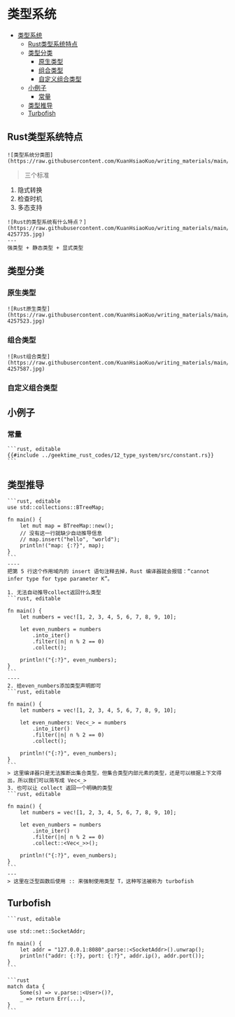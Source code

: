 # 类型系统

<!--ts-->
* [类型系统](#类型系统)
   * [Rust类型系统特点](#rust类型系统特点)
   * [类型分类](#类型分类)
      * [原生类型](#原生类型)
      * [组合类型](#组合类型)
      * [自定义组合类型](#自定义组合类型)
   * [小例子](#小例子)
      * [常量](#常量)
   * [类型推导](#类型推导)
   * [Turbofish](#turbofish)

<!-- Created by https://github.com/ekalinin/github-markdown-toc -->
<!-- Added by: runner, at: Tue Oct 18 09:07:20 UTC 2022 -->

<!--te-->

## Rust类型系统特点

~~~admonish info title='类型系统分类图' collapsible=false
![类型系统分类图](https://raw.githubusercontent.com/KuanHsiaoKuo/writing_materials/main/imgs/12%EF%BD%9C%E7%B1%BB%E5%9E%8B%E7%B3%BB%E7%BB%9F%EF%BC%9ARust%E7%9A%84%E7%B1%BB%E5%9E%8B%E7%B3%BB%E7%BB%9F%E6%9C%89%E4%BB%80%E4%B9%88%E7%89%B9%E7%82%B9%EF%BC%9F.jpg)
~~~

> 三个标准

1. 隐式转换
2. 检查时机
3. 多态支持

~~~admonish info title='Rust的类型系统有什么特点？' collapsible=false
![Rust的类型系统有什么特点？](https://raw.githubusercontent.com/KuanHsiaoKuo/writing_materials/main/imgs/12%EF%BD%9C%E7%B1%BB%E5%9E%8B%E7%B3%BB%E7%BB%9F%EF%BC%9ARust%E7%9A%84%E7%B1%BB%E5%9E%8B%E7%B3%BB%E7%BB%9F%E6%9C%89%E4%BB%80%E4%B9%88%E7%89%B9%E7%82%B9%EF%BC%9F-4257735.jpg)
---
强类型 + 静态类型 + 显式类型
~~~

## 类型分类

### 原生类型

~~~admonish info title='Rust原生类型' collapsible=true
![Rust原生类型](https://raw.githubusercontent.com/KuanHsiaoKuo/writing_materials/main/imgs/12%EF%BD%9C%E7%B1%BB%E5%9E%8B%E7%B3%BB%E7%BB%9F%EF%BC%9ARust%E7%9A%84%E7%B1%BB%E5%9E%8B%E7%B3%BB%E7%BB%9F%E6%9C%89%E4%BB%80%E4%B9%88%E7%89%B9%E7%82%B9%EF%BC%9F-4257523.jpg)
~~~

### 组合类型

~~~admonish info title='Rust组合类型' collapsible=true
![Rust组合类型](https://raw.githubusercontent.com/KuanHsiaoKuo/writing_materials/main/imgs/12%EF%BD%9C%E7%B1%BB%E5%9E%8B%E7%B3%BB%E7%BB%9F%EF%BC%9ARust%E7%9A%84%E7%B1%BB%E5%9E%8B%E7%B3%BB%E7%BB%9F%E6%9C%89%E4%BB%80%E4%B9%88%E7%89%B9%E7%82%B9%EF%BC%9F-4257587.jpg)
~~~

### 自定义组合类型

## 小例子

### 常量

~~~admonish info title='常量定义使用' collapsible=true
```rust, editable
{{#include ../geektime_rust_codes/12_type_system/src/constant.rs}}
```
~~~

## 类型推导

~~~admonish info title='Rust编译器可以从上下文自动推导类型' collapsible=true
```rust, editable
use std::collections::BTreeMap;

fn main() {
    let mut map = BTreeMap::new();
    // 没有这一行就缺少自动推导信息
    // map.insert("hello", "world");
    println!("map: {:?}", map);
}
```
----
把第 5 行这个作用域内的 insert 语句注释去掉，Rust 编译器就会报错：“cannot infer type for type parameter K”。
~~~

~~~admonish info title='Rust编译器不能获取足够上下文信息时，就需要明确类型' collapsible=true
1. 无法自动推导collect返回什么类型
```rust, editable

fn main() {
    let numbers = vec![1, 2, 3, 4, 5, 6, 7, 8, 9, 10];

    let even_numbers = numbers
        .into_iter()
        .filter(|n| n % 2 == 0)
        .collect();

    println!("{:?}", even_numbers);
}
```
----
2. 给even_numbers添加类型声明即可
```rust, editable

fn main() {
    let numbers = vec![1, 2, 3, 4, 5, 6, 7, 8, 9, 10];

    let even_numbers: Vec<_> = numbers
        .into_iter()
        .filter(|n| n % 2 == 0)
        .collect();

    println!("{:?}", even_numbers);
}
```
> 这里编译器只是无法推断出集合类型，但集合类型内部元素的类型，还是可以根据上下文得出，所以我们可以简写成 Vec<_>
3. 也可以让 collect 返回一个明确的类型
```rust, editable

fn main() {
    let numbers = vec![1, 2, 3, 4, 5, 6, 7, 8, 9, 10];

    let even_numbers = numbers
        .into_iter()
        .filter(|n| n % 2 == 0)
        .collect::<Vec<_>>();

    println!("{:?}", even_numbers);
}
```
---
> 这里在泛型函数后使用 :: 来强制使用类型 T，这种写法被称为 turbofish
~~~

## Turbofish

~~~admonish info title='一个对 IP 地址和端口转换的例子' collapsible=true
```rust, editable

use std::net::SocketAddr;

fn main() {
    let addr = "127.0.0.1:8080".parse::<SocketAddr>().unwrap();
    println!("addr: {:?}, port: {:?}", addr.ip(), addr.port());
}
```
~~~

~~~admonish info title='如果类型在上下文无法被推导出来，又没有 turbofish 的写法，我们就不得不先给一个局部变量赋值时声明类型，然后再返回，这样代码就变得冗余' collapsible=true
```rust
match data {
    Some(s) => v.parse::<User>()?,
    _ => return Err(...),
}
```
~~~


